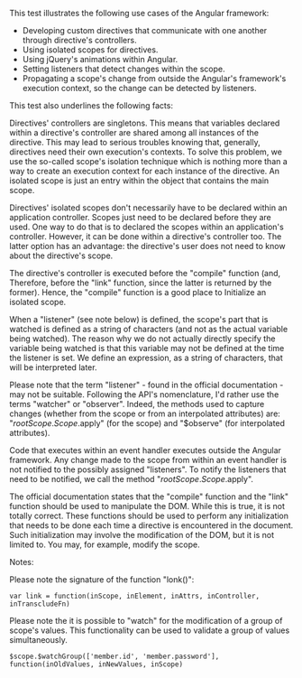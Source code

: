 This test illustrates the following use cases of the Angular framework:

* Developing custom directives that communicate with one another through directive's controllers.
* Using isolated scopes for directives.
* Using jQuery's animations within Angular.
* Setting listeners that detect changes within the scope.
* Propagating a scope's change from outside the Angular's framework's execution context, so the change can be detected by listeners.

This test also underlines the following facts:

Directives' controllers are singletons. This means that variables declared within a directive's controller are shared among all instances of the directive. This may lead to serious troubles knowing that, generally, directives need their own execution's contexts. To solve this problem, we use the so-called scope's isolation technique which is nothing more than a way to create an execution context for each instance of the directive. An isolated scope is just an entry within the object that contains the main scope.

Directives' isolated scopes don't necessarily have to be declared within an application controller. Scopes just need to be declared before they are used. One way to do that is to declared the scopes within an application's controller. However, it can be done within a directive's controller too. The latter option has an advantage: the directive's user does not need to know about the directive's scope.

The directive's controller is executed before the "compile" function (and, Therefore, before the "link" function, since the latter is returned by the former). Hence, the "compile" function is a good place to Initialize an isolated scope.

When a "listener" (see note below) is defined, the scope's part that is watched is defined as a string of characters (and not as the actual variable being watched). The reason why we do not actually directly specify the variable being watched is that this variable may not be defined at the time the listener is set. We define an expression, as a string of characters, that will be interpreted later.

Please note that the term "listener" - found in the official documentation - may not be suitable. Following the API's nomenclature, I'd rather use the terms "watcher" or "observer". Indeed, the methods used to capture changes (whether from the scope or from an interpolated attributes) are: "$rootScope.Scope.$apply" (for the scope) and "$observe" (for interpolated attributes).

Code that executes within an event handler executes outside the Angular framework. Any change made to the scope from within an event handler is not notified to the possibly assigned "listeners". To notify the listeners that need to be notified, we call the method "$rootScope.Scope.$apply".

The official documentation states that the "compile" function and the "link" function should be used to manipulate the DOM. While this is true, it is not totally correct. These functions should be used to perform any initialization that needs to be done each time a directive is encountered in the document. Such initialization may involve the modification of the DOM, but it is not limited to. You may, for example, modify the scope.

Notes:

Please note the signature of the function "lonk()":

	var link = function(inScope, inElement, inAttrs, inController, inTranscludeFn)

Please note the it is possible to "watch" for the modification of a group of scope's values.
This functionality can be used to validate a group of values simultaneously.   

	$scope.$watchGroup(['member.id', 'member.password'], function(inOldValues, inNewValues, inScope)

